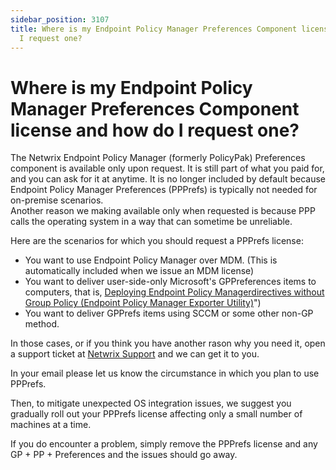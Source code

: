 ```yaml
---
sidebar_position: 3107
title: Where is my Endpoint Policy Manager Preferences Component license and how do
  I request one?
---
```


# Where is my Endpoint Policy Manager Preferences Component license and how do I request one?

The Netwrix Endpoint Policy Manager (formerly PolicyPak) Preferences component is available only upon request. It is still part of what you paid for, and you can ask for it at anytime. It is no longer included by default because Endpoint Policy Manager Preferences (PPPrefs) is typically not needed for on-premise scenarios.  
Another reason we making available only when requested is because PPP calls the operating system in a way that can sometime be unreliable.

Here are the scenarios for which you should request a PPPrefs license:

* You want to use Endpoint Policy Manager over MDM. (This is automatically included when we issue an MDM license)
* You want to deliver user-side-only Microsoft's GPPreferences items to computers, that is, [Deploying Endpoint Policy Managerdirectives without Group Policy (Endpoint Policy Manager Exporter Utility)](../Video/Methods/ExporterUtility)")
* You want to deliver GPPrefs items using SCCM or some other non-GP method.

In those cases, or if you think you have another rason why you need it, open a support ticket at [Netwrix Support](https://www.netwrix.com/sign_in.html?rf=tickets.html#/open-a-ticket "Netwrix Support") and we can get it to you.

In your email please let us know the circumstance in which you plan to use PPPrefs.

Then, to mitigate unexpected OS integration issues, we suggest you gradually roll out your PPPrefs license affecting only a small number of machines at a time.

If you do encounter a problem, simply remove the PPPrefs license and any GP + PP + Preferences and the issues should go away.